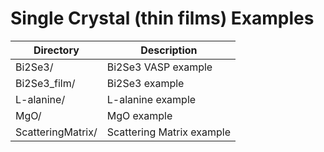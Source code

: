 # Single Crystal (thin films) Examples

| Directory         | Description               |
| ----------------- | ------------------------- |
| Bi2Se3/           | Bi2Se3 VASP example            |
| Bi2Se3_film/      | Bi2Se3 example            |
| L-alanine/        | L-alanine example         |
| MgO/              | MgO example               |
| ScatteringMatrix/ | Scattering Matrix example |
